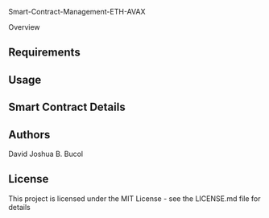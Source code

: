 Smart-Contract-Management-ETH-AVAX

Overview 

## Requirements


## Usage


## Smart Contract Details 

## Authors
David Joshua B. Bucol

## License
This project is licensed under the MIT License - see the LICENSE.md file for details
